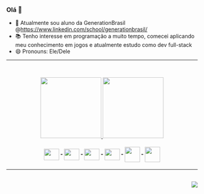 

### Olá 👋


- 🌱 Atualmente sou aluno da GenerationBrasil @https://www.linkedin.com/school/generationbrasil/
- 📚 Tenho interesse em programação a muito tempo, comecei aplicando meu conhecimento em jogos e atualmente estudo como dev full-stack
- 😄 Pronouns: Ele/Dele

<hr>
     &nbsp;   &nbsp;   &nbsp;   &nbsp;   &nbsp;   &nbsp;
  </hr>
    <p align="center">
    <a href="https://github.com/novaavos">
    <img height="160em" src="https://github-readme-stats.vercel.app/api?username=novaavos&show_icons=true&theme=material-palenight&include_all_commits=true&count_private=true&text_color=f0f2f5"/>
    <img height="160em" src="https://github-readme-stats.vercel.app/api/top-langs/?username=novaavos&layout=compact&langs_count=16&theme=material-palenight&text_color=f0f2f5"/>
    </a></p>
<h4 align="center">
  <img align="center" height="30" width="40" src="https://cdn.jsdelivr.net/gh/devicons/devicon/icons/javascript/javascript-original.svg"> - 
  <img align="center" height="30" width="40" src="https://cdn.jsdelivr.net/gh/devicons/devicon/icons/java/java-original.svg"> - 
  <img align="center" height="30" width="40" src="https://cdn.jsdelivr.net/gh/devicons/devicon/icons/csharp/csharp-original.svg"> - 
  <img align="center" height="30" width="40" src="https://cdn.jsdelivr.net/gh/devicons/devicon/icons/xd/xd-plain.svg"> - 
  <img align="center" width="40" src="https://cdn.jsdelivr.net/gh/devicons/devicon/icons/docker/docker-plain-wordmark.svg"> -
  <img align="center" width="40" src="https://cdn.jsdelivr.net/gh/devicons/devicon/icons/react/react-original-wordmark.svg"> 
<h4/>
  <hr>
     &nbsp;   &nbsp;   &nbsp;   &nbsp;   &nbsp;   &nbsp;
  </hr>
<br>
 <div>
   <img align="right" src="https://cdn.betterttv.net/emote/60d09e6a8ed8b373e42174b7/2x">
 </div>
<br>
